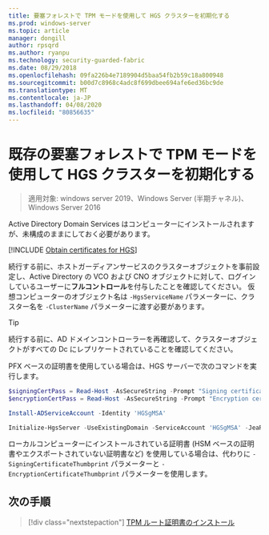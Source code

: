 ```yaml
---
title: 要塞フォレストで TPM モードを使用して HGS クラスターを初期化する
ms.prod: windows-server
ms.topic: article
manager: dongill
author: rpsqrd
ms.author: ryanpu
ms.technology: security-guarded-fabric
ms.date: 08/29/2018
ms.openlocfilehash: 09fa226b4e7189904d5baa54fb2b59c18a800948
ms.sourcegitcommit: b00d7c8968c4adc8f699dbee694afe6ed36bc9de
ms.translationtype: MT
ms.contentlocale: ja-JP
ms.lasthandoff: 04/08/2020
ms.locfileid: "80856635"
---
```

# <a name="initialize-the-hgs-cluster-using-tpm-mode-in-an-existing-bastion-forest"></a>既存の要塞フォレストで TPM モードを使用して HGS クラスターを初期化する

>適用対象: windows server 2019、Windows Server (半期チャネル)、Windows Server 2016

Active Directory Domain Services はコンピューターにインストールされますが、未構成のままにしておく必要があります。

[!INCLUDE [Obtain certificates for HGS](../../../includes/guarded-fabric-initialize-hgs-default-step-two.md)]

続行する前に、ホストガーディアンサービスのクラスターオブジェクトを事前設定し、Active Directory の VCO および CNO オブジェクトに対して、ログインしているユーザーに**フルコントロール**を付与したことを確認してください。
仮想コンピューターのオブジェクト名は `-HgsServiceName` パラメーターに、クラスター名を `-ClusterName` パラメーターに渡す必要があります。

> [!TIP]
> 続行する前に、AD ドメインコントローラーを再確認して、クラスターオブジェクトがすべての Dc にレプリケートされていることを確認してください。

PFX ベースの証明書を使用している場合は、HGS サーバーで次のコマンドを実行します。

```powershell
$signingCertPass = Read-Host -AsSecureString -Prompt "Signing certificate password"
$encryptionCertPass = Read-Host -AsSecureString -Prompt "Encryption certificate password"

Install-ADServiceAccount -Identity 'HGSgMSA'

Initialize-HgsServer -UseExistingDomain -ServiceAccount 'HGSgMSA' -JeaReviewersGroup 'HgsJeaReviewers' -JeaAdministratorsGroup 'HgsJeaAdmins' -HgsServiceName 'HgsService' -SigningCertificatePath '.\signCert.pfx' -SigningCertificatePassword $signPass -EncryptionCertificatePath '.\encCert.pfx' -EncryptionCertificatePassword $encryptionCertPass -TrustTpm
```

ローカルコンピューターにインストールされている証明書 (HSM ベースの証明書やエクスポートされていない証明書など) を使用している場合は、代わりに `-SigningCertificateThumbprint` パラメーターと `-EncryptionCertificateThumbprint` パラメーターを使用します。

## <a name="next-step"></a>次の手順

> [!div class="nextstepaction"]
> [TPM ルート証明書のインストール](guarded-fabric-install-trusted-tpm-root-certificates.md)
